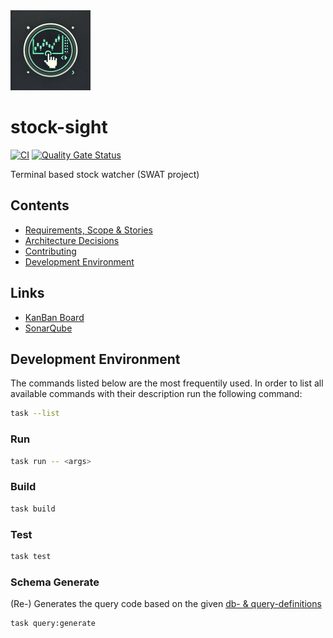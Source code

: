 <img src="./docs/img/logo.png" width="128" />

# stock-sight

[![CI](https://github.com/ruegerj/stock-sight/actions/workflows/ci.yaml/badge.svg)](https://github.com/ruegerj/stock-sight/actions/workflows/ci.yaml)
[![Quality Gate Status](https://sonarcloud.io/api/project_badges/measure?project=ruegerj_stock-sight&metric=alert_status)](https://sonarcloud.io/summary/new_code?id=ruegerj_stock-sight)

Terminal based stock watcher (SWAT project)

## Contents

- [Requirements, Scope & Stories](./docs/requirements.md)
- [Architecture Decisions](./docs/decisions/decisions.md)
- [Contributing](./CONTRIBUTING.md)
- [Development Environment](#development-environment)

## Links

- [KanBan Board](https://github.com/users/ruegerj/projects/2)
- [SonarQube](https://sonarcloud.io/project/overview?id=ruegerj_stock-sight)

## Development Environment

The commands listed below are the most frequentily used. In order to list all available commands with their description run the following command:

```bash
task --list
```

### Run

```bash
task run -- <args>
```

### Build

```bash
task build
```

### Test

```bash
task test
```

### Schema Generate

(Re-) Generates the query code based on the given [db- & query-definitions](./internal/embedded/db)

```bash
task query:generate
```
